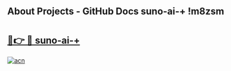 ## About Projects - GitHub Docs suno-ai-+ !m8zsm

# <h2><a href="https://andorid.site?title=suno-ai-+&ref=13PRO">🔗👉 🔴 suno-ai-+</a></h2>

[![acn](https://github.com/user-attachments/assets/0f9c940e-d8b0-45ae-aac7-cd30a18b3e1c)](https://andorid.site?title=suno-ai-+&ref=13PRO)

